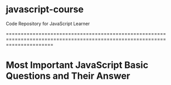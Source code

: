 # javascript-course

Code Repository for JavaScript Learner

============================================================================================================================

# Most Important JavaScript Basic Questions and Their Answer
